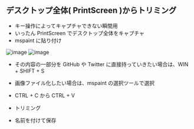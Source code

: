 ## デスクトップ全体( PrintScreen )からトリミング
- キー操作によってキャプチャできない瞬間用
- いったん PrintScreen でデスクトップ全体をキャプチャ
- mspaint に貼り付け

![image](https://user-images.githubusercontent.com/1501327/144362937-569e7923-c60b-449f-a8d0-209a3f82ebb7.png)
![image](https://user-images.githubusercontent.com/1501327/144363178-b6250f74-1cb7-433c-a03a-672fdf31f1b4.png)


- その内容の一部分を GitHub や Twitter に直接持っていきたい場合は、WIN + SHIFT + S

- 画像ファイル化したい場合は、mspaint の選択ツールで選択
- CTRL + C から CTRL + V
- トリミング
- 名前を付けて保存

